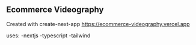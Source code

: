 ## Ecommerce Videography
Created with create-next-app
https://ecommerce-videography.vercel.app

uses:
-nextjs
-typescript
-tailwind
